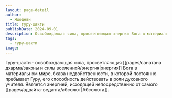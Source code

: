 ```yaml
---
layout: page-detail
author:
  - Яшодеви
title: гуру-шакти
publishDate: 2024-09-01
description: Освобождающая сила, просветляющая энергия Бога в материальном мире, бхава недвойственности, в которой постоянно пребывает Гуру, его способность действовать в роли духовного учителя. Является энергией, исходящей непосредственно от самого Абсолюта.
tags:
  - гуру-шакти
image:
---
```

Гуру-шакти - освобождающая сила, просветляющая [[pages/санатана дхарма/законы и силы вселенной/энергия|энергия]] Бога в материальном мире, бхава недвойственности, в которой постоянно пребывает Гуру, его способность действовать в роли духовного учителя. Является энергией, исходящей непосредственно от самого [[pages/адвайта-веданта/абсолют|Абсолюта]].

